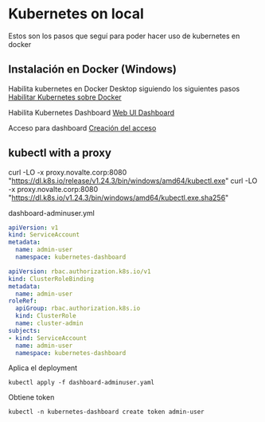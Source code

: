 # Kubernetes on local

Estos son los pasos que seguí para poder hacer uso de kubernetes en docker

## Instalación en Docker (Windows)

Habilita kubernetes en Docker Desktop siguiendo los siguientes pasos
[Habilitar Kubernetes sobre Docker](https://docs.docker.com/desktop/kubernetes/)

Habilita Kubernetes Dashboard 
[Web UI Dashboard](https://kubernetes.io/docs/tasks/access-application-cluster/web-ui-dashboard/)

Acceso para dashboard
[Creación del acceso](https://github.com/kubernetes/dashboard/blob/master/docs/user/access-control/creating-sample-user.md)


## kubectl with a proxy
curl -LO -x proxy.novalte.corp:8080 "https://dl.k8s.io/release/v1.24.3/bin/windows/amd64/kubectl.exe"
curl -LO -x proxy.novalte.corp:8080 "https://dl.k8s.io/v1.24.3/bin/windows/amd64/kubectl.exe.sha256"


dashboard-adminuser.yml
```yaml
apiVersion: v1
kind: ServiceAccount
metadata:
  name: admin-user
  namespace: kubernetes-dashboard

apiVersion: rbac.authorization.k8s.io/v1
kind: ClusterRoleBinding
metadata:
  name: admin-user
roleRef:
  apiGroup: rbac.authorization.k8s.io
  kind: ClusterRole
  name: cluster-admin
subjects:
- kind: ServiceAccount
  name: admin-user
  namespace: kubernetes-dashboard
```

Aplica el deployment

```
kubectl apply -f dashboard-adminuser.yaml
```

Obtiene token 

```
kubectl -n kubernetes-dashboard create token admin-user
```

